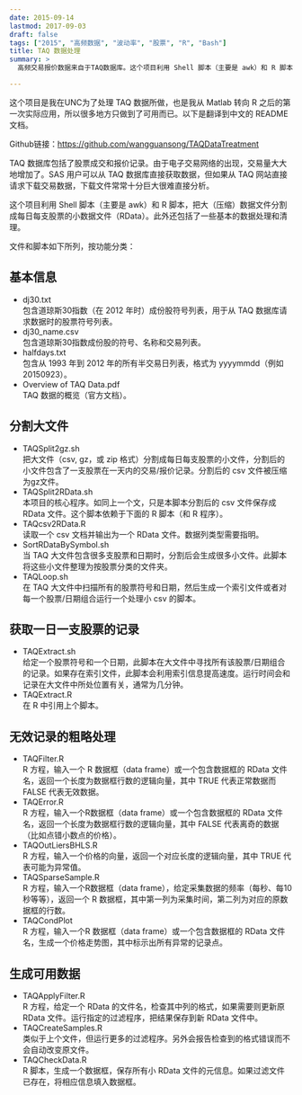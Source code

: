 ```yaml
---
date: 2015-09-14
lastmod: 2017-09-03
draft: false
tags: ["2015", "高频数据", "波动率", "股票", "R", "Bash"]
title: TAQ 数据处理
summary: >
  高频交易报价数据来自于TAQ数据库。这个项目利用 Shell 脚本（主要是 awk）和 R 脚本，把大（压缩）数据文件分割成每日每支股票的小数据文件（RData）。此外还包括了一些基本的数据处理和清理。

---
```




这个项目是我在UNC为了处理 TAQ 数据所做，也是我从 Matlab 转向 R 之后的第一次实际应用，所以很多地方只做到了可用而已。以下是翻译到中文的 README 文档。

Github链接：https://github.com/wangguansong/TAQDataTreatment

TAQ 数据库包括了股票成交和报价记录。由于电子交易网络的出现，交易量大大地增加了。SAS 用户可以从 TAQ 数据库直接获取数据，但如果从 TAQ 网站直接请求下载交易数据，下载文件常常十分巨大很难直接分析。

这个项目利用 Shell 脚本（主要是 awk）和 R 脚本，把大（压缩）数据文件分割成每日每支股票的小数据文件（RData）。此外还包括了一些基本的数据处理和清理。

文件和脚本如下所列，按功能分类：


## 基本信息

- dj30.txt  
    包含道琼斯30指数（在 2012 年时）成份股符号列表，用于从 TAQ 数据库请求数据时的股票符号列表。
- dj30_name.csv  
    包含道琼斯30指数成份股的符号、名称和交易列表。
- halfdays.txt  
    包含从 1993 年到 2012 年的所有半交易日列表，格式为 yyyymmdd（例如 20150923）。
- Overview of TAQ Data.pdf  
    TAQ 数据的概览（官方文档）。

## 分割大文件

- TAQSplit2gz.sh  
    把大文件（csv, gz，或 zip 格式）分割成每日每支股票的小文件，分割后的小文件包含了一支股票在一天内的交易/报价记录。分割后的 csv 文件被压缩为gz文件。
- TAQSplit2RData.sh  
    本项目的核心程序。如同上一个文，只是本脚本分割后的 csv 文件保存成 RData 文件。这个脚本依赖于下面的 R 脚本（和 R 程序）。
- TAQcsv2RData.R  
    读取一个 csv 文档并输出为一个 RData 文件。数据列类型需要指明。
- SortRDataBySymbol.sh  
    当 TAQ 大文件包含很多支股票和日期时，分割后会生成很多小文件。此脚本将这些小文件整理为按股票分类的文件夹。
- TAQLoop.sh  
    在 TAQ 大文件中扫描所有的股票符号和日期，然后生成一个索引文件或者对每一个股票/日期组合运行一个处理小 csv 的脚本。

## 获取一日一支股票的记录

- TAQExtract.sh  
    给定一个股票符号和一个日期，此脚本在大文件中寻找所有该股票/日期组合的记录。如果存在索引文件，此脚本会利用索引信息提高速度。运行时间会和记录在大文件中所处位置有关，通常为几分钟。
- TAQExtract.R  
    在 R 中引用上个脚本。

## 无效记录的粗略处理

- TAQFilter.R  
    R 方程，输入一个 R 数据框（data frame）或一个包含数据框的 RData 文件名，返回一个长度为数据框行数的逻辑向量，其中 TRUE 代表正常数据而 FALSE 代表无效数据。
- TAQError.R  
    R 方程，输入一个R数据框（data frame）或一个包含数据框的 RData 文件名，返回一个长度为数据框行数的逻辑向量，其中 FALSE 代表离奇的数据（比如点错小数点的价格）。
- TAQOutLiersBHLS.R  
    R 方程，输入一个价格的向量，返回一个对应长度的逻辑向量，其中 TRUE 代表可能为异常值。
- TAQSparseSample.R  
    R 方程，输入一个R数据框（data frame），给定采集数据的频率（每秒、每10秒等等），返回一个 R 数据框，其中第一列为采集时间，第二列为对应的原数据框的行数。
- TAQCondPlot  
    R 方程，输入一个R 数据框（data frame）或一个包含数据框的 RData 文件名，生成一个价格走势图，其中标示出所有异常的记录点。

## 生成可用数据

- TAQApplyFilter.R  
    R 方程，给定一个 RData 的文件名，检查其中列的格式，如果需要则更新原 RData 文件。运行指定的过滤程序，把结果保存到新 RData 文件中。
- TAQCreateSamples.R  
    类似于上个文件，但运行更多的过滤程序。另外会报告检查到的格式错误而不会自动改变原文件。
- TAQCheckData.R  
    R 脚本，生成一个数据框，保存所有小 RData 文件的元信息。如果过滤文件已存在，将相应信息填入数据框。


